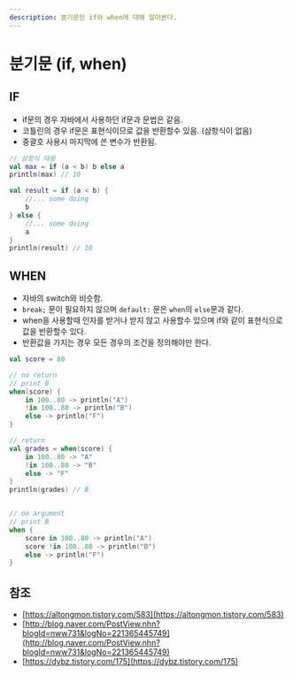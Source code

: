 ```yaml
---
description: 분기문인 if와 when에 대해 알아본다.
---
```


# 분기문 \(if, when\)

## IF

* if문의 경우 자바에서 사용하던 if문과 문법은 같음.
* 코틀린의 경우 if문은 표현식이므로 값을 반환할수 있음. \(삼항식이 없음\)
* 중괄호 사용시 마지막에 쓴 변수가 반환됨.

```kotlin
// 삼항식 대용
val max = if (a < b) b else a
println(max) // 10

val result = if (a < b) {
    //... some doing
    b
} else {
    //... some doing
    a
}
println(result) // 10
```

## WHEN

* 자바의 switch와 비슷함.
* `break;` 문이 필요하지 않으며 `default:` 문은 `when`의 `else`문과 같다.
* when을 사용할때 인자를 받거나 받지 않고 사용할수 있으며 if와 같이 표현식으로 값을 반환할수 있다.
* 반환값을 가지는 경우 모든 경우의 조건을 정의해야만 한다.

```kotlin
val score = 80

// no return
// print B
when(score) {
    in 100..80 -> println("A")
    !in 100..80 -> println("B")
    else -> println("F")
}

// return
val grades = when(score) {
    in 100..80 -> "A"
    !in 100..80 -> "B"
    else -> "F"
}
println(grades) // B


// no argument
// print B
when {
    score in 100..80 -> println("A")
    score !in 100..80 -> println("B")
    else -> println("F")
}
```

## 참조

* [https://altongmon.tistory.com/583](https://altongmon.tistory.com/583)
* [http://blog.naver.com/PostView.nhn?blogId=nww731&logNo=221365445749](http://blog.naver.com/PostView.nhn?blogId=nww731&logNo=221365445749)
* [https://dybz.tistory.com/175](https://dybz.tistory.com/175)

